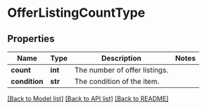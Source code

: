 # OfferListingCountType

## Properties
Name | Type | Description | Notes
------------ | ------------- | ------------- | -------------
**count** | **int** | The number of offer listings. | 
**condition** | **str** | The condition of the item. | 

[[Back to Model list]](../README.md#documentation-for-models) [[Back to API list]](../README.md#documentation-for-api-endpoints) [[Back to README]](../README.md)


